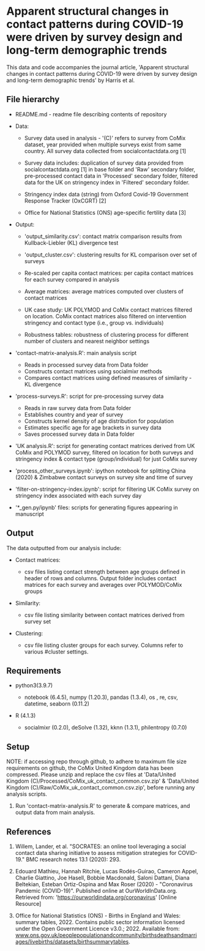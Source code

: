 # Apparent structural changes in contact patterns during COVID-19 were driven by survey design and long-term demographic trends

This data and code accompanies the journal article, 'Apparent structural changes in contact patterns during COVID-19 were driven by survey design and long-term demographic trends' by Harris et al.

## **File hierarchy**

-   README.md - readme file describing contents of repository

-   Data:

    -   Survey data used in analysis - '(C)' refers to survey from CoMix dataset, year provided when multiple surveys exist from same country. All survey data collected from socialcontactdata.org [1]

    -   Survey data includes: duplication of survey data provided from socialcontactdata.org [1] in base folder and 'Raw' secondary folder, pre-processed contact data in 'Processed' secondary folder, filtered data for the UK on stringency index in 'Filtered' secondary folder.

    -   Stringency index data (string) from Oxford Covid-19 Government Response Tracker (OxCGRT) [2]

    -   Office for National Statistics (ONS) age-specific fertility data [3]

-   Output:

    -   'output_similarity.csv': contact matrix comparison results from Kullback-Liebler (KL) divergence test

    -   'output_cluster.csv': clustering results for KL comparison over set of surveys

    -   Re-scaled per capita contact matrices: per capita contact matrices for each survey compared in analysis

    -   Average matrices: average matrices computed over clusters of contact matrices

    -   UK case study: UK POLYMOD and CoMix contact matrices filtered on location. CoMix contact matrices also filtered on intervention stringency and contact type (i.e., group vs. individuals) 

    -   Robustness tables: robustness of clustering process for different number of clusters and nearest neighbor settings


-   'contact-matrix-analysis.R': main analysis script

    -   Reads in processed survey data from Data folder
    -   Constructs contact matrices using socialmixr methods
    -   Compares contact matrices using defined measures of similarity - KL divergence

-   'process-surveys.R': script for pre-processing survey data

    -   Reads in raw survey data from Data folder
    -   Establishes country and year of survey
    -   Constructs kernel density of age distribution for population
    -   Estimates specific age for age brackets in survey data
    -   Saves processed survey data in Data folder

-   'UK analysis.R': script for generating contact matrices derived from UK CoMix and POLYMOD survey, filtered on location for both surveys and stringency index & contact type (group/individual) for just CoMix survey

-   'process_other_surveys.ipynb': ipython notebook for splitting China (2020) & Zimbabwe contact surveys on survey site and time of survey

-   'filter-on-stringency-index.ipynb': script for filtering UK CoMix survey on stringency index associated with each survey day

-   '*_gen.py/ipynb' files: scripts for generating figures appearing in manuscript


## Output

The data outputted from our analysis include:

-   Contact matrices:

    -   csv files listing contact strength between age groups defined in header of rows and columns. Output folder includes contact matrices for each survey and averages over POLYMOD/CoMix groups

-   Similarity:

    -   csv file listing similarity between contact matrices derived from survey set

-   Clustering:

    -   csv file listing cluster groups for each survey. Columns refer to various #cluster settings.



## Requirements

-   python3(3.9.7)

    -   notebook (6.4.5), numpy (1.20.3), pandas (1.3.4), os , re, csv, datetime, seaborn (0.11.2)

-   R (4.1.3)

    -   socialmixr (0.2.0), deSolve (1.32), kknn (1.3.1), philentropy (0.7.0)

## Setup

NOTE: if accessing repo through github, to adhere to maximum file size requirements on github, the CoMix United Kingdom data has been compressed. Please unzip and replace the csv files at 'Data/United Kingdom (C)/Processed/CoMix_uk_contact_common.csv.zip' & 'Data/United Kingdom (C)/Raw/CoMix_uk_contact_common.csv.zip', before running any analysis scripts.

1.  Run 'contact-matrix-analysis.R' to generate & compare matrices, and output data from main analysis.

## References

1. Willem, Lander, et al. "SOCRATES: an online tool leveraging a social contact data sharing initiative to assess mitigation strategies for COVID-19." BMC research notes 13.1 (2020): 293.

2. Edouard Mathieu, Hannah Ritchie, Lucas Rodés-Guirao, Cameron Appel, Charlie Giattino, Joe Hasell, Bobbie Macdonald, Saloni Dattani, Diana Beltekian, Esteban Ortiz-Ospina and Max Roser (2020) - "Coronavirus Pandemic (COVID-19)". Published online at OurWorldInData.org. Retrieved from: 'https://ourworldindata.org/coronavirus' [Online Resource]

3. Office for National Statistics (ONS) - Births in England and Wales: summary tables, 2022. Contains public sector information licensed under the Open Government Licence v3.0.; 2022. Available from: www.ons.gov.uk/peoplepopulationandcommunity/birthsdeathsandmarriages/livebirths/datasets/birthsummarytables.